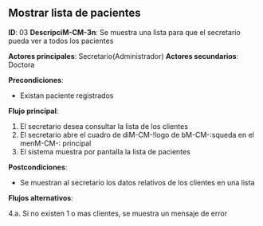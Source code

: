 ## Mostrar lista de pacientes

**ID**: 03
**DescripciM-CM-3n**: Se muestra una lista para que el secretario pueda ver a todos los pacientes

**Actores principales**: Secretario(Administrador)
**Actores secundarios**: Doctora

**Precondiciones**:
* Existan paciente registrados

**Flujo principal**:
1. El secretario desea consultar la lista de los clientes
1. El secretario abre el cuadro de diM-CM-!logo de bM-CM-:squeda en el menM-CM-:  principal
1. El sistema muestra por pantalla la lista de pacientes

**Postcondiciones**:

* Se muestran al secretario los datos relativos de los clientes en una lista

**Flujos alternativos**:

4.a. Si no existen 1 o mas clientes, se muestra un mensaje de error
